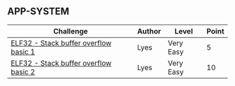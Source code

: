 ## APP-SYSTEM

| Challenge | Author | Level | Point |
| --------- | ------ | ----- | ----- |
|[ELF32 - Stack buffer overflow basic 1](https://github.com/TraiOi/Rootme_Solutions/blob/master/AppSystem/01_ELF32-Stack-buffer-overflow-basic-1.md) | Lyes | Very Easy | 5 |
|[ELF32 - Stack buffer overflow basic 2](https://github.com/TraiOi/Rootme_Solutions/blob/master/AppSystem/02_ELF32-Stack-buffer-overflow-basic-2.md) | Lyes | Very Easy | 10 |
